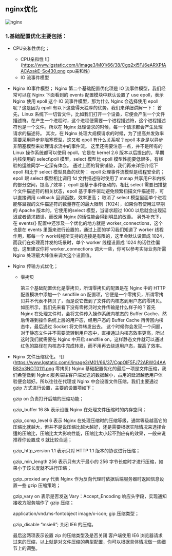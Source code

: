 ## nginx优化
![nginx](https://www.lgstatic.com/i/image3/M01/66/37/CgpOIF5FJ5mAVRPiAABbkiJwxcQ434.png "nginx")
### 1.基础配置优化主要包括：
- CPU亲和性优化；
  - CPU亲和性
  ![](https://www.lgstatic.com/i/image3/M01/66/38/Cgq2xl5FJ6eARXPfAACAxakE-So430.png cpu亲和性)
  - IO 流事件模型
   
- Nginx IO事件模型；
    Nginx 第二个基础配置优化项是 IO 流事件模型，我们经常可以在 Nginx 下面看到的 events 配置模块中默认设置了 use epoll，表示 Nginx 使用 epoll 这个 IO 流事件模型，那为什么 Nginx 会选择使用 epoll 呢？这是因为 epoll 有以下这些得天独厚的优势。我们来详细讲解一下：
    首先，Linux 系统下一切皆文件，比如我们打开一个设备，它便会产生一个文件描述符。在产生一个进程时，这个进程便需要一个进程描述符，这个进程描述符也是一个文件。所以在 Nginx 处理请求的时候，每一个请求都会产生处理请求的描述符。
    其次，在 Nginx 处理大规模请求的时候，为了提高并发效率需要采用异步非阻塞模型，这又和 epoll 有什么关系呢？epoll 本身是以异步非阻塞模型来处理请求流中的事件流。
    这里还需要注意一点，并不是所有的 Linux 操作系统都可以使用 epoll，它是在 kernel 2.6 版本以后提出的，早期内核使用的 select\poll 模型，select 模型比 epoll 模型性能要低很多，有经验的运维同学一定深有体会。
    通过上面的背景铺垫，我们再来详细介绍下 epoll 相比于 select 模型具备的优势：
    epoll 处理事件流模型是线程安全的；
    epoll 跟 select 模型相比调用 fd 文件描述符时使用了 mmap 共享用户和内核的部分空间，提高了效率；
    epoll 是基于事件驱动的，相比 select 需要扫描整个文件描述符的相关状态，epoll 基于事件驱动避免频繁扫描文件描述符，可以直接调用 callback 回调函数，效率更高；
    取消了 select 模型里面单个进程能够监视的文件描述符的数量存在的最大限制（1024），如果你有使用过早期的 Apache 版本的，它使用的select 模型，当请求超过 1000 以后就会出现延迟或者请求错误，而改用 Nginx 的话性能会得到明显的改善。
    另外补充下，在 events{} 配置中还涉及一个优化的地方就是 worker_connections，这个也是在 events 里面来进行设置的，通过上面的学习我们知道了 worker 线程作用，那每一个 work线程所支持的连接是有限的，这里会默认设置成 1024，而我们在处理高并发的场景时，单个 worker 线程设置成 1024 的话往往偏低，这里建议你将 worker_connections 调大一些，你可以参考实际业务所需 Nginx 处理最大峰值来调大这个设置值。

- Nginx 传输方式优化；
  - 零拷贝

    第三个基础配置优化是零拷贝，所谓零拷贝的配置是在 Nginx 中的 HTTP 配置模块中添加一个 sendfile on 配置项，它便是一个零拷贝，所谓零拷贝并不代表不拷贝了，而是说它做到了文件的内核态到用户态的零拷贝。
    [](https://www.lgstatic.com/i/image3/M01/66/37/CgpOIF5FJ72ARWG4AAB82n3NOT0111.png)
    如图所示，我们先来看下没有零拷贝时文件传输是什么样子的？首先 Nginx 在处理文件时，会将文件传入操作系统内核态的 Buffer Cache，然后传递到操作系统上层的用户态，经用户态的 Buffer Cache 再传回内核态中，最后通过 Socket 将文件转发出去。
    这个时候你会发现一个问题，对于静态文件并不需要流转到用户态中，直接通过内核态效率更高，所以这时我们就需要在 Nginx 中开启 sendfile on，这样静态文件就可以通过红色的路径在内核态中完成转发，而不用再去绕道用户态，提高了效率。
- Nginx 文件压缩优化。
    ![](https://www.lgstatic.com/i/image3/M01/66/37/CgpOIF5FJ72ARWG4AAB82n3NOT0111.png 零拷贝)
  Nginx 基础配置优化的最后一项是文件压缩，我们希望做到 Nginx 服务端往客户端发送的数据越小，占用的延迟越低用户体验便会越好。所以往往在代理或 Nginx 中会设置文件压缩，我们主要通过 gzip 方式进行设置，主要的设置项如下：

  gzip on 负责打开后端的压缩功能；

  gzip_buffer 16 8k  表示设置 Nginx 在处理文件压缩时的内存空间；

  gzip_comp_level 6 表示 Nginx 在处理压缩时的压缩等级，通常等级越高它的压缩比就越大，但并不是说压缩比越大越好，还是需要根据实际情况来选择合适的压缩比，压缩比太大影响性能，压缩比太小起不到应有的效果，一般来说推荐你设置成 6 就比较合适；

  gzip_http_version 1.1 表示只对 HTTP 1.1 版本的协议进行压缩；

  gzip_min_length 256 表示只有大于最小的 256 字节长度时才进行压缩，如果小于该长度就不进行压缩；

  gzip_proxied any 代表 Nginx 作为反向代理时依据后端服务器时返回信息设置一些 gzip 压缩策略；

  gzip_vary on 表示是否发送 Vary：Accept_Encoding 响应头字段，实现通知接收方服务端作了 gzip 压缩；

  application/vnd.ms-fontobject image/x-icon;  gip 压缩类型；

  gzip_disable “msie6”;  关闭 IE6 的压缩。

  最后这两项表示设置 zip 的压缩类型及是否关闭 客户端使用 IE6 浏览器请求过来的压缩，以上就是对文件压缩的典型配置，你可以根据具体情况做一些细节上的调整。
  
  
